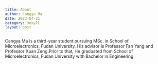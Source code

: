 ```yaml
---
title: About
author: Cangye Ma
date: 2023-04-21
category: Jekyll
layout: post
---
```


Cangya Ma is a third-year student pursuing MSc. in School of Microelectronics, Fudan University. His advisor is Professor Fan Yang and Professor Xuan Zeng.Prior to that, He graduated from School of Microelectronics, Fudan University with Bachelor in Engineering.
